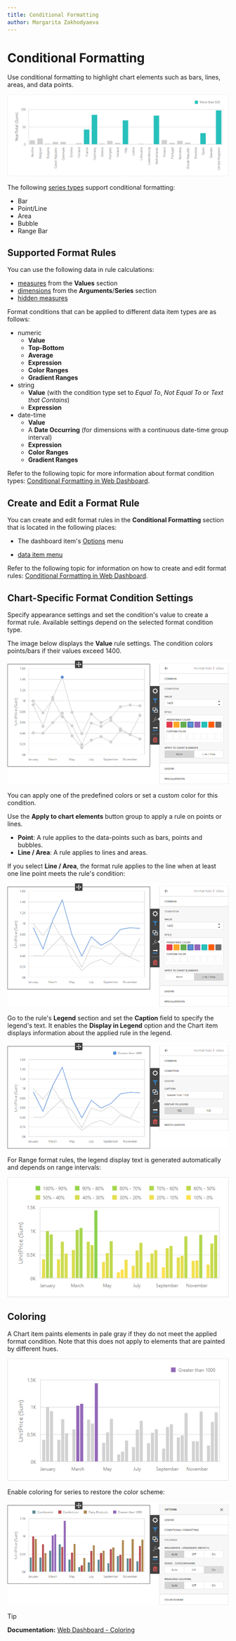 ```yaml
---
title: Conditional Formatting
author: Margarita Zakhodyaeva
---
```

# Conditional Formatting

Use conditional formatting to highlight chart elements such as bars, lines, areas, and data points.

![web-cf-chart-main](../../../../images/web-cf-chart-main.png)

The following [series types](series.md) support conditional formatting:

* Bar
* Point/Line
* Area
* Bubble 
* Range Bar

## Supported Format Rules

You can use the following data in rule calculations:

- [measures](../../binding-dashboard-items-to-data/binding-dashboard-items-to-data-in-the-web-dashboard.md) from the **Values** section 
- [dimensions](../../binding-dashboard-items-to-data/binding-dashboard-items-to-data-in-the-web-dashboard.md) from the **Arguments**/**Series** section 
- [hidden measures](../../binding-dashboard-items-to-data/hidden-data-items.md) 

Format conditions that can be applied to different data item types are as follows:
* numeric 
	* **Value**
	* **Top-Bottom**
	* **Average**
	* **Expression** 
	* **Color Ranges**
	* **Gradient Ranges**
* string 
	* **Value** (with the condition type set to _Equal To_, _Not Equal To_ or _Text that Contains_)
	* **Expression**
* date-time 
	* **Value**
	* A **Date Occurring** (for dimensions with a continuous date-time group interval)
	* **Expression**
	* **Color Ranges**
	* **Gradient Ranges**

Refer to the following topic for more information about format condition types: [Conditional Formatting in Web Dashboard](../../appearance-customization/conditional-formatting.md).

## Create and Edit a Format Rule   

You can create and edit format rules in the **Conditional Formatting** section that is located in the following places:

* The dashboard item's [Options](../../ui-elements/dashboard-item-menu.md) menu

*  [data item menu](../../ui-elements/data-item-menu.md)

Refer to the following topic for information on how to create and edit format rules: [Conditional Formatting in Web Dashboard](../../appearance-customization/conditional-formatting.md).

## Chart-Specific Format Condition Settings

Specify appearance settings and set the condition's value to create a format rule. Available settings depend on the selected format condition type.

The image below displays the **Value** rule settings. The condition colors points/bars if their values exceed 1400.

![web-chart-greater-than-dialog-example](../../../../images/web-chart-greater-than-dialog-example.png)

You can apply one of the predefined colors or set a custom color for this condition.

Use the **Apply to chart elements** button group to apply a rule on points or lines.

* **Point**: A rule applies to the data-points such as bars, points and bubbles.
* **Line / Area**: A rule applies to lines and areas.

If you select **Line / Area**, the format rule applies to the line when at least one line point meets the rule's condition: 

![web-line-chart-with-applied-value-format-rule](../../../../images/web-line-chart-with-applied-value-format-rule.png)

Go to the rule's **Legend** section and set the **Caption** field to specify the legend's text. It enables the **Display in Legend** option and the Chart item displays information about the applied rule in the legend.

![web-chart-with-applied-value-format-rule](../../../../images/web-chart-with-applied-value-format-rule.png)

For Range format rules, the legend display text is generated automatically and depends on range intervals:

![web-chart-cf-range-format-rule](../../../../images/web-chart-cf-range-format-rule.png)

## Coloring

A Chart item paints elements in pale gray if they do not meet the applied format condition. Note that this does not apply to elements that are painted by different hues.

![web-chart-coloring-by-default-cf](../../../../images/web-chart-coloring-by-default-cf.png)

Enable coloring for series to restore the color scheme:

![web-chart-coloring-by-hue-with-applied-format-rule](../../../../images/web-chart-coloring-by-hue-with-applied-format-rule.png)

> [!Tip]
> **Documentation:**
> [Web Dashboard - Coloring](../../appearance-customization/coloring.md)
